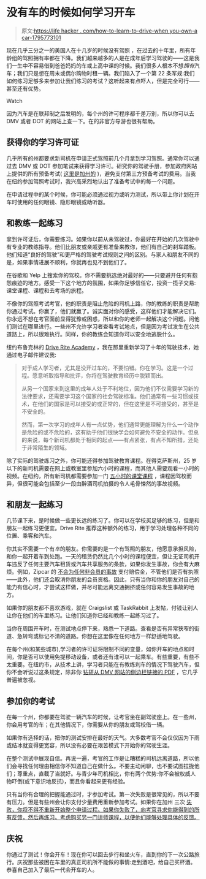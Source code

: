 # 没有车的时候如何学习开车

> 原文:[https://life hacker . com/how-to-learn-to-drive-when you-own-a car-1795773101](https://lifehacker.com/how-to-learn-to-drive-when-you-dont-own-a-car-1795773101)

现在几乎三分之一的美国人在十几岁的时候没有驾照 ，在过去的十年里，所有年龄组的驾照拥有率都在下降。我们越来越多的人是在成年后学习驾驶的——这是我们一生中不容易借到爸爸妈妈的车或上高中课的时候。我们很多人根本不想*拥有*汽车；我们只是想在周末或偶尔购物时租一辆。我们陷入了一个第 22 条军规:我们如何练习足够多来参加让我们练习的考试？这听起来有点吓人，但是完全可行——甚至还有优势。

Watch

因为汽车是在联邦制之后发明的，每个州的许可程序都千差万别，所以你可以去 DMV 或者 DOT 的网站上查一下。在的非官方导游也很有帮助。

## 获得你的学习许可证

几乎所有的州都要求新司机在申请正式驾照前几个月拿到学习驾照。通常你可以通过去 DMV 或 DOT 参加笔试来获得学习许可。研究你的驾驶手册，参加政府网站上提供的所有预备考试( [这里是加州的](https://www.dmv.ca.gov/portal/dmv/detail/pubs/interactive/tdrive/exam) )，避免支付第三方预备考试的费用。当我在纽约参加驾照考试时，我兴高采烈地认出了准备考试中的每一个问题。

在申请过程中的某个时候，你可能必须通过视力或听力测试，所以带上你计划在开车时使用的任何眼镜、隐形眼镜或助听器。

## 和教练一起练习

拿到许可证后，你需要练习。如果你以前从未驾驶过，你最好在开始的几次驾驶中有专业的教练指导。他们比朋友或亲戚更有准备来教你，他们有自己的刹车踏板。他们知道“良好的驾驶”和更严格的驾驶考试规则之间的区别。与家人和朋友不同的是，如果事情进展不顺利，你就再也见不到他们了。

在谷歌和 Yelp 上搜索你的驾校。你不需要挑选绝对最好的——只要避开任何有抱怨痕迹的地方。感受一下这个地方的氛围，如果你足够信任它，投资一揽子交易:课堂课程、课程和去考场的旅程。

不像你的驾照考试考官，他的职责是阻止危险的司机上路，你的教练的职责是帮助你通过考试。你赢了，他们就赢了。诚实面对你的感受，这样他们才能解决它们。你永远不想在考官面前显得犹豫或困惑，所以和你的老师一起解决这个问题。问他们测试在哪里进行。一些州不允许学习者查看考试地点，但是因为考试发生在公共道路上，所以很难执行。同样，你的教练会知道你可以安全地逃脱什么。

纽约布鲁克林的 [Drive Rite Academy](https://driveriteny.com/) ，我在那里重新学习了十年的驾驶技术，她通过电子邮件建议我:

> 对于成人学习者，尤其是没开过车的，不要怕错。你在学习。这是一个过程。愿意听取指导和批评，你将在驾驶教育经历中脱颖而出。
> 
> 从另一个国家来到这里的成年人处于不利地位，因为他们不仅需要学习新的法律要求，还需要学习这个国家的社会驾驶标准。他们通常有一些习惯或技术，在他们的国家是可以接受的或正常的，但在这里是不可接受的，甚至是不安全的。
> 
> 然而，第一次学习的成年人有一点优势，他们通常更能理解为什么一个动作是危险的或不危险的，这有助于他们很快学会如何避免不安全的动作。但总的来说，每个新司机都处于相同的起点——有点紧张，有点不知所措，还处于非常陌生的领域。

除了实际的驾驶练习之外，你可能还得参加驾驶教育课程。在得克萨斯州，25 岁以下的新司机需要在网上或教室里参加六小时的课程，而其他人需要观看一小时的视频。在纽约，所有新司机都需要参加一门 [五小时的课堂课程](http://www.dmv.org/ny-new-york/drivers-ed.php) ，课程因驾校而异，但很可能会包括至少一段由醉酒司机拍摄的令人毛骨悚然的事故视频。

## 和朋友一起练习

几节课下来，是时候做一些更长远的练习了。你可以在学校买足够的练习，但是和朋友一起练习更便宜。Drive Rite 推荐这种额外的练习，用于学习处理各种不同的位置、乘客和汽车。

你其实不需要一个有*车*的朋友。你需要的是一个有驾照的朋友，他愿意承担风险，和你一起开着车到处跑。一天的租赁仍然比几个小时的课程便宜，但让无证司机开车违反了任何主要汽车租赁或汽车共享服务的条款，如果你发生事故，你会有大麻烦。例如，Zipcar 的 [不会为任何非会员的事故](https://support.zipcar.com/hc/en-us/articles/220676487-Allowed-Drivers) 支付赔偿金，不管他们是否有执照——此外，他们还会取消你朋友的会员资格。因此，只有当你和你的朋友对自己的能力有信心时，才尝试这样做，并尽可能远离交通拥挤或任何容易发生事故的地方。

如果你的朋友都不喜欢游戏，就在 Craigslist 或 TaskRabbit 上发帖，付钱让别人让你在他们的车里练习。让他们知道你已经和教练一起练习过了。

当你在周围开车时，在测试地点停下来，熟悉一下道路。查看是否有异常狭窄的街道、急转弯或标记不清的道路。你想在这里像在任何地方一样舒适地驾驶。

在每个州(和某些城市),学习者的许可证将限制不同的变量，如你开车的地点和时间，你是否可以使用免提移动设备，或者还有谁可以一起乘车。有些重要，有些不太重要。在纽约市，从技术上讲，学习者只能在有教练刹车的情况下驾驶汽车，但你不会听说过这条规定，除非你 [钻研从 DMV 网站的侧边栏链接的 PDF](https://dmv.ny.gov/forms/mv500h.pdf) ，它几乎普遍被忽视。

## 参加你的考试

在每一个州，你都要在驾驶一辆汽车的时候，让考官坐在副驾驶座上。在一些州，你会用考官的车；在其他情况下，你需要从你的朋友或驾校借一辆。

如果你有选择的话，把你的测试安排在最好的天气。大多数考官不会仅仅因为下雨或结冰就变得更宽容，所以没有必要在艰苦模式下开始你的驾驶生涯。

在整个测试中展现自信。再说一遍，考官的工作是让糟糕的司机远离道路，所以他们会寻找任何理由相信你不知道自己在做什么。不要主动闲聊，也不要试图拉拢他们；尊重点，直截了当就好。与青少年司机相比，你有两个优势:你不会被权威人物吓倒(或下意识地反抗)，而且你看起来更有经验。

只有当你有合理的把握能通过时，才参加考试。第一次失败是很常见的，所以不要有压力。但是有些州会让你支付少量费用重新参加考试。如果你在加州 三次 [失败，你将不得不重新开始整个申请过程。如果你失败了，向考官寻求你能得到的所有反馈，然后再练习。考虑购买另一门讲师课程，以便他们能够处理具体的反馈。](https://www.dmv.ca.gov/portal/dmv/?1dmy&urile=wcm:path:/dmv_content_en/dmv/dl/dl_info#fail)

## 庆祝

你通过了测试！你会开车！现在你可以回去步行和坐火车，直到你的下一次公路旅行。庆祝那些被困在车里的真正司机所不能做的事情:走到酒吧，给自己买杯酒。恭喜自己加入了最后一代会开车的人。